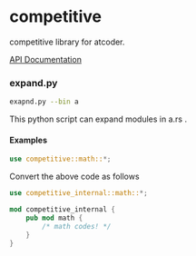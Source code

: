 # competitive

competitive library for atcoder.

[API Documentation](https://illumination-k.github.io/competitive-lib-rust/competitive)

### expand.py

```bash
exapnd.py --bin a
```

This python script can expand modules in a.rs .

#### Examples

```rust
use competitive::math::*;
```

Convert the above code as follows

```rust
use competitive_internal::math::*;

mod competitive_internal {
    pub mod math {
        /* math codes! */
    }
}
```
